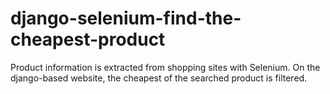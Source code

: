 # django-selenium-find-the-cheapest-product
 Product information is extracted from shopping sites with Selenium.  On the django-based website, the cheapest of the searched product is filtered.
